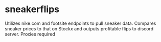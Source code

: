 # sneakerflips
Utilizes nike.com and footsite endpoints to pull sneaker data. Compares sneaker prices to that on Stockx and outputs profitable flips to discord server.
Proxies required
